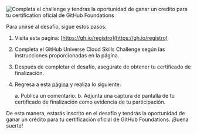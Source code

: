 ![Completa el challenge y tendras la oportunidad de ganar un credito para tu certification oficial de GitHub Foundations](https://github.com/githubpresente/msft-reto/assets/20666190/70160112-ac27-4210-8c84-508e667a3d9b)

Para unirse al desafío, sigue estos pasos:

1. Visita esta página: [https://gh.io/registro](https://gh.io/registro)

2. Completa el GitHub Universe Cloud Skills Challenge según las instrucciones proporcionadas en la página.

3. Después de completar el desafío, asegúrate de obtener tu certificado de finalización.

4. Regresa a esta [página](https://github.com/githubpresente/msft-reto/issues/1) y realiza lo siguiente:
   
   a. Publica un comentario.
   b. Adjunta una captura de pantalla de tu certificado de finalización como evidencia de tu participación.

De esta manera, estarás inscrito en el desafío y tendrás la oportunidad de ganar un crédito para tu certificación oficial de GitHub Foundations. ¡Buena suerte!
